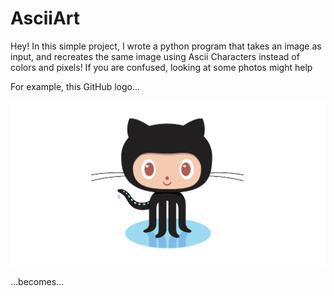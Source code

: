 # AsciiArt

Hey! In this simple project, I wrote a python program that takes an image as input, and recreates the same image using Ascii Characters instead of colors and pixels! If you are confused, looking at some photos might help

For example, this GitHub logo...

![alt text](https://github.com/GiacomoPorpiglia/AsciiArt/blob/master/octocat.png?raw=true)

...becomes...
